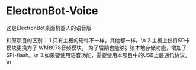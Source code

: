 # ElectronBot-Voice

这是ElectronBot桌面机器人的语音版

和原项目的区别：
1.只有主板的硬件不一样，其他都一样。\n
2.主板上仅将SD卡模块更换为了 WM8978音频模块， 为了后期也能够扩张本地存储功能，增加了SPI-flash。\n
3.如果要使用语音功能，需要使用本项目中的USB上层通讯协议。\n


